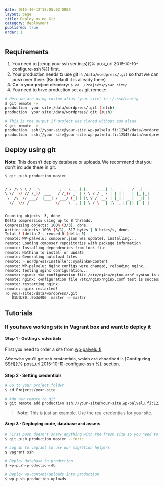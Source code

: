 ```yaml
---
date: 2015-10-12T18:05:02.000Z
layout: page
title: Deploy using Git
category: deployment
published: true
order: 1
---
```



## Requirements
1. You need to [setup your ssh settings]({% post_url 2015-10-10-configure-ssh %}) first.
2. Your production needs to use git in `/data/wordpress/.git` so that we can push over there. (By default it is already there)
3. Go to your project directory: `$ cd ~/Projects/your-site/`
4. You need to have production set as git remote:

```bash
# Here we are using custom alias 'your-site' in ~/.ssh/config
$ git remote -v
production  your-site:/data/wordpress/.git (fetch)
production  your-site:/data/wordpress/.git (push)

# This is the output if project was cloned without ssh alias
$ git remote -v
production  ssh://your-site@your-site.wp-palvelu.fi:12345/data/wordpress (fetch)
production  ssh://your-site@your-site.wp-palvelu.fi:12345/data/wordpress (push)
```

## Deploy using git
**Note:** This doesn't deploy database or uploads. We recommend that you don't include these in git.

```bash
$ git push production master

 __    __   ___           ___      _           _           ___
/ / /\ \ \ / _ \         / _ \__ _| |_   _____| |_   _    /  _| _
\ \/  \/ // /_)/  ___   / /_)/ _` | \ \ / / _ \ | | | |   | |_ |_|
 \  /\  // ___/  |___| / ___/ (_| | |\ V /  __/ | |_| | _ |  _|| |
  \/  \//_/            \/    \__,_|_| \_/ \___|_|\__,_||_||_|  |_|


Counting objects: 3, done.
Delta compression using up to 8 threads.
Compressing objects: 100% (3/3), done.
Writing objects: 100% (3/3), 317 bytes | 0 bytes/s, done.
Total 3 (delta 2), reused 0 (delta 0)
remote: WP-palvelu: composer.json was updated, installing...
remote: Loading composer repositories with package information
remote: Installing dependencies from lock file
remote: Nothing to install or update
remote: Generating autoload files
remote: > Wordpress/Installer::symlinkWPContent
remote: WP-palvelu: Nginx configs were changed, reloading nginx...
remote: testing nginx configuration...
remote: nginx: the configuration file /etc/nginx/nginx.conf syntax is ok
remote: nginx: configuration file /etc/nginx/nginx.conf test is successful
remote: restarting nginx...
remote: nginx restarted!
To your-site:/data/wordpress/.git
   01b9b80..9b3d006  master -> master
```

## Tutorials
### If you have working site in Vagrant box and want to deploy it
#### Step 1 - Getting credentials
First you need to order a site from [wp-palvelu.fi](https://wp-palvelu.fi/).

Afterwise you'll get ssh credentials, which are described in [Configuring SSH]({% post_url 2015-10-10-configure-ssh %}) section.

#### Step 2 - Setting credentials

```bash
# Go to your project folder
$ cd Projects/your-site

# Add new remote to git
$ git remote add production ssh://your-site@your-site.wp-palvelu.fi:12345/data/wordpress
```

> **Note:** This is just an example. Use the real credentials for your site.

#### Step 3 - Deploying code, database and assets

```bash
# First push doesn't share anything with the fresh site so you need to force push it
$ git push production master --force

# Log in to vagrant to use our migration helpers
$ vagrant ssh

# Deploy database to production
$ wp-push-production-db

# Deploy wp-content/uploads into production
$ wp-push-production-uploads
```
